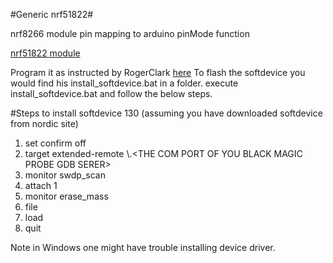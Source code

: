 #Generic nrf51822#

nrf8266 module pin mapping to arduino pinMode function

[nrf51822 module](https://pbs.twimg.com/media/Cgy8hV2U4AA9tBC.jpg:large)

Program it as instructed by RogerClark [here](http://www.rogerclark.net/arduino-on-the-nrf51822-bluetooth-low-energy-microcontroller/)
To flash the softdevice you would find his install_softdevice.bat in a folder.
execute install_softdevice.bat
and follow the below steps.

#Steps to install softdevice 130 (assuming you have downloaded softdevice from nordic site)
1) set confirm off
2) target extended-remote \\.\<THE COM PORT OF YOU BLACK MAGIC PROBE GDB SERER>
3) monitor swdp_scan
4) attach 1
5) monitor erase_mass
6) file <THE PATH TO THE S130 SOFTDEVICE HEX FILE>
7) load
8) quit

Note in Windows one might have trouble installing device driver. 
